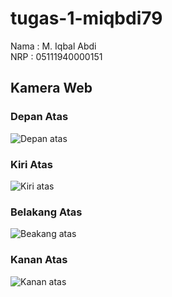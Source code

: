 # tugas-1-miqbdi79
Nama : M. Iqbal Abdi
<br>
NRP : 05111940000151

## Kamera Web
### Depan Atas
![Depan atas](https://user-images.githubusercontent.com/75016595/134184291-486c0227-5422-473a-b84e-93a64ba51ed4.jpg)

### Kiri Atas
![Kiri atas](https://user-images.githubusercontent.com/75016595/134184308-68e67eab-ce68-4f50-aa35-828d1305ef58.jpg)

### Belakang Atas
![Beakang atas](https://user-images.githubusercontent.com/75016595/134184273-b3149ff7-9002-46ef-9d05-d430d1bb2ec5.jpg)

### Kanan Atas
![Kanan atas](https://user-images.githubusercontent.com/75016595/134184301-b6e44357-39b7-4ab5-a3cf-82af1f7608e3.jpg)

